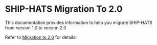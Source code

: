 # SHIP-HATS Migration To 2.0
This documentation provides information to help you migrate SHIP-HATS from version 1.0 to version 2.0

Refer to [Migration to 2.0](ship-hats-migration-to-2.0) for details!